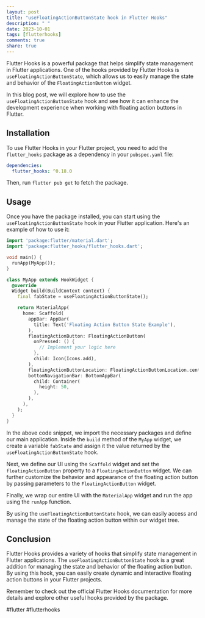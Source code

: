 ```yaml
---
layout: post
title: "useFloatingActionButtonState hook in Flutter Hooks"
description: " "
date: 2023-10-01
tags: [flutterhooks]
comments: true
share: true
---
```


Flutter Hooks is a powerful package that helps simplify state management in Flutter applications. One of the hooks provided by Flutter Hooks is `useFloatingActionButtonState`, which allows us to easily manage the state and behavior of the `FloatingActionButton` widget.

In this blog post, we will explore how to use the `useFloatingActionButtonState` hook and see how it can enhance the development experience when working with floating action buttons in Flutter.

## Installation

To use Flutter Hooks in your Flutter project, you need to add the `flutter_hooks` package as a dependency in your `pubspec.yaml` file:

```yaml
dependencies:
  flutter_hooks: ^0.18.0
```

Then, run `flutter pub get` to fetch the package.

## Usage

Once you have the package installed, you can start using the `useFloatingActionButtonState` hook in your Flutter application. Here's an example of how to use it:

```dart
import 'package:flutter/material.dart';
import 'package:flutter_hooks/flutter_hooks.dart';

void main() {
  runApp(MyApp());
}

class MyApp extends HookWidget {
  @override
  Widget build(BuildContext context) {
    final fabState = useFloatingActionButtonState();

    return MaterialApp(
      home: Scaffold(
        appBar: AppBar(
          title: Text('Floating Action Button State Example'),
        ),
        floatingActionButton: FloatingActionButton(
          onPressed: () {
            // Implement your logic here
          },
          child: Icon(Icons.add),
        ),
        floatingActionButtonLocation: FloatingActionButtonLocation.centerDocked,
        bottomNavigationBar: BottomAppBar(
          child: Container(
            height: 50,
          ),
        ),
      ),
    );
  }
}
```

In the above code snippet, we import the necessary packages and define our main application. Inside the `build` method of the `MyApp` widget, we create a variable `fabState` and assign it the value returned by the `useFloatingActionButtonState` hook.

Next, we define our UI using the `Scaffold` widget and set the `floatingActionButton` property to a `FloatingActionButton` widget. We can further customize the behavior and appearance of the floating action button by passing parameters to the `FloatingActionButton` widget.

Finally, we wrap our entire UI with the `MaterialApp` widget and run the app using the `runApp` function.

By using the `useFloatingActionButtonState` hook, we can easily access and manage the state of the floating action button within our widget tree.

## Conclusion

Flutter Hooks provides a variety of hooks that simplify state management in Flutter applications. The `useFloatingActionButtonState` hook is a great addition for managing the state and behavior of the floating action button. By using this hook, you can easily create dynamic and interactive floating action buttons in your Flutter projects.

Remember to check out the official Flutter Hooks documentation for more details and explore other useful hooks provided by the package.

#flutter #flutterhooks